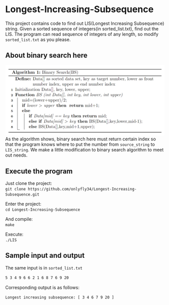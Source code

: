 # Longest-Increasing-Subsequence
This project contains code to find out LIS(Longest Increasing Subsequence) string. Given a sorted sequence of integers(in sorted_list.txt), find out the LIS. The program can read sequence of integers of any length, so modify `sorted_list.txt` as you please.

## About binary search here
![](BS%20algorithm.PNG)
As the algorithm shows, binary search here must return certain index so that the program knows where to put the number from `source_string` to `LIS_string`. We make a little modification to binary search algorithm to meet out needs.

## Execute the program
Just clone the project:  
`git clone https://github.com/onlyfly34/Longest-Increasing-Subsequence.git`

Enter the project:  
`cd Longest-Increasing-Subsequence`

And compile:  
`make`

Execute:  
`./LIS`

## Sample input and output
The same input is in `sorted_list.txt`
``` bash
5 3 4 9 6 6 2 1 6 8 7 6 9 20
```

Corresponding output is as follows:
``` bash
Longest increasing subsequence: [ 3 4 6 7 9 20 ]
```

